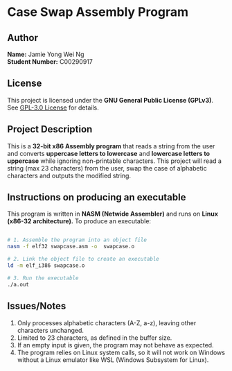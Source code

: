 # Case Swap Assembly Program

## Author
**Name:** Jamie Yong Wei Ng <br>
**Student Number:** C00290917

## License
This project is licensed under the **GNU General Public License (GPLv3)**.  
See [GPL-3.0 License](https://www.gnu.org/licenses/gpl-3.0.html) for details.

## Project Description
This is a **32-bit x86 Assembly program** that reads a string from the user and converts **uppercase letters to lowercase** and **lowercase letters to uppercase** while ignoring non-printable characters.
This project will read a string (max 23 characters) from the user, swap the case of alphabetic characters and outputs the modified string.


## Instructions on producing an executable
This program is written in **NASM (Netwide Assembler)** and runs on **Linux (x86-32 architecture).**
To produce an executable:
```sh

# 1. Assemble the program into an object file
nasm -f elf32 swapcase.asm -o  swapcase.o

# 2️. Link the object file to create an executable
ld -m elf_i386 swapcase.o    

# 3️. Run the executable
./a.out

```

## Issues/Notes
1. Only processes alphabetic characters (A-Z, a-z), leaving other characters unchanged.
2. Limited to 23 characters, as defined in the buffer size.
3. If an empty input is given, the program may not behave as expected.
4. The program relies on Linux system calls, so it will not work on Windows without a Linux emulator like WSL (Windows Subsystem for Linux).
